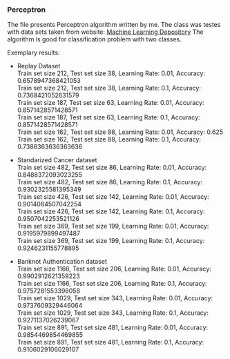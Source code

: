 ### Perceptron
The file presents Perceptron algorithm written by me. 
The class was testes with data sets taken from website: [Machine Learning Depository](https://archive.ics.uci.edu/ml/datasets.html)
The algorithm is good for classification problem with two classes.

Exemplary results:  

* Replay Dataset  
Train set size 212, Test set size 38, Learning Rate: 0.01, Accuracy: 0.6578947368421053  
Train set size 212, Test set size 38, Learning Rate: 0.1, Accuracy: 0.7368421052631579  
Train set size 187, Test set size 63, Learning Rate: 0.01, Accuracy: 0.8571428571428571  
Train set size 187, Test set size 63, Learning Rate: 0.1, Accuracy: 0.8571428571428571  
Train set size 162, Test set size 88, Learning Rate: 0.01, Accuracy: 0.625  
Train set size 162, Test set size 88, Learning Rate: 0.1, Accuracy: 0.7386363636363636  
  
* Standarized Cancer dataset  
Train set size 482, Test set size 86, Learning Rate: 0.01, Accuracy: 0.8488372093023255  
Train set size 482, Test set size 86, Learning Rate: 0.1, Accuracy: 0.9302325581395349  
Train set size 426, Test set size 142, Learning Rate: 0.01, Accuracy: 0.9014084507042254  
Train set size 426, Test set size 142, Learning Rate: 0.1, Accuracy: 0.9507042253521126  
Train set size 369, Test set size 199, Learning Rate: 0.01, Accuracy: 0.9195979899497487  
Train set size 369, Test set size 199, Learning Rate: 0.1, Accuracy: 0.9246231155778895  
   
* Banknot Authentication dataset  
Train set size 1166, Test set size 206, Learning Rate: 0.01, Accuracy: 0.9902912621359223  
Train set size 1166, Test set size 206, Learning Rate: 0.1, Accuracy: 0.9757281553398058  
Train set size 1029, Test set size 343, Learning Rate: 0.01, Accuracy: 0.9737609329446064  
Train set size 1029, Test set size 343, Learning Rate: 0.1, Accuracy: 0.9271137026239067  
Train set size 891, Test set size 481, Learning Rate: 0.01, Accuracy: 0.9854469854469855  
Train set size 891, Test set size 481, Learning Rate: 0.1, Accuracy: 0.9106029106029107  
